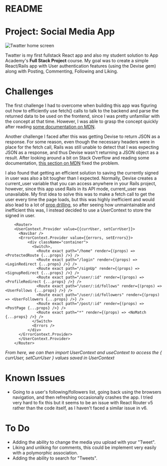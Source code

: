 # README

# Project: Social Media App

![Twatter home screen](https://i.imgur.com/imgi0e3.png)

Twatter is my first fullstack React app and also my student solution to App Academy's **Full Stack Project** course. My goal was to create a simple React/Rails app with User authentication features (using the Devise gem) along with Posting, Commenting, Following and Liking.

# Challenges

The first challenge I had to overcome when building this app was figuring out how to efficiently use fetch() calls to talk to the backend and parse the returned data to be used on the frontend, since I was pretty unfamiliar with the concept at that time. However, I was able to grasp the concept quickly after reading [some documentation on MDN](https://developer.mozilla.org/en-US/docs/Web/API/Fetch_API/Using_Fetch).

Another challenge I faced after this was getting Devise to return JSON as a response. For some reason, even though the necessary headers were in place for the fetch call, Rails was still unable to detect that I was expecting JSON as a response, and thus Devise wasn't returning a JSON object as a result. After looking around a bit on Stack Overflow and reading some documentation, [this section on MDN](https://developer.mozilla.org/en-US/docs/Web/API/Fetch_API/Using_Fetch#headers) fixed the problem.

I also found that getting an efficient solution to saving the currently signed in user was also a bit tougher than I expected. Normally, Devise creates a current_user variable that you can access anywhere in your Rails project, however, since this app used Rails in its API mode, current_user was unavailable. My first idea to solve this was to make a fetch call to get the user every time the page loads, but this was highly inefficient and would also lead to a lot of [prop drilling](https://www.geeksforgeeks.org/what-is-prop-drilling-and-how-to-avoid-it/), so after seeing how unmaintainable and inefficient this was, I instead decided to use a UserContext to store the signed in user.

```
    <Router>
    <UserContext.Provider value={{currUser, setCurrUser}}>
      <Navibar />    
      <ErrorContext.Provider value={{errors, setErrors}}>
          <div className="container">
            <Switch>,
              <Route exact path="/home" render={(props) => <ProtectedRoute {...props} />} />
              <Route exact path="/login" render={(props) => <LoginRedirect {...props} />} />
              <Route exact path="/signUp" render={(props) => <SignupRedirect {...props} />} />
              <Route exact path="/user/:id" render={(props) => <ProfileRedirect {...props} />} />
              <Route exact path="/user/:id/follows" render={(props) => <UserFollows {...props} />} />         
              <Route exact path="/user/:id/followers" render={(props) => <UserFollowers {...props} />} />     
              <Route exact path="/post/:id" render={(props) => <PostPage {...props} />} />  
              <Route exact path="*" render={(props) => <NoMatch {...props} />} />
            </Switch>
            <Errors />
          </div>
      </ErrorContext.Provider>
      </UserContext.Provider>
    </Router>
```
*From here, we can then import UserContext and useContext to access the { currUser, setCurrUser } values saved in UserContext*

# Known Issues

* Going to a user's following/followers list, going back using the browsers navigation, and then refreshing occasionally crashes the app. I tried very hard to fix this but it seems to be an issue with React Router v5 rather than the code itself, as I haven't faced a similar issue in v6.

# To Do

* Adding the ability to change the media you upload with your "Tweet".
* Liking and unliking for comments, this could be implement very easily with a polymorphic association.
* Adding the ability to search for "Tweets".



 
